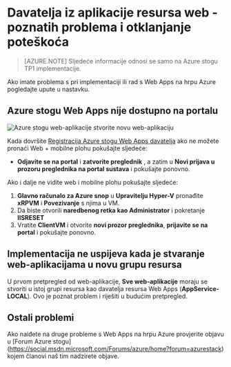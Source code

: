 <properties
    pageTitle="Web-aplikacija na Azure stogu – Poznati problemi i otklanjanje poteškoća | Microsoft Azure"
    description="Detaljne upute o implementaciji Web Apps u stogu Azure"
    services="azure-stack"
    documentationCenter=""
    authors="apwestgarth"
    manager="stefsch"
    editor=""/>

<tags
    ms.service="azure-stack"
    ms.workload="app-service"
    ms.tgt_pltfrm="na"
    ms.devlang="na"
    ms.topic="article"
    ms.date="09/26/2016"
    ms.author="anwestg"/>
    
# <a name="web-apps-resource-provider---known-issues-and-troubleshooting"></a>Davatelja iz aplikacije resursa web - poznatih problema i otklanjanje poteškoća

> [AZURE.NOTE] Sljedeće informacije odnosi se samo na Azure stogu TP1 implementacije.

Ako imate problema s pri implementaciji ili rad s Web Apps na hrpu Azure pogledajte upute u nastavku.

## <a name="azure-stack-web-apps-not-available-in-the-portal"></a>Azure stogu Web Apps nije dostupno na portalu

![Azure stogu web-aplikacije stvorite novu web-aplikaciju][1]

Kada dovršite [Registracija Azure stogu Web Apps davatelja](azure-stack-webapps-deploy.md#register-the-newly-deployed-azure-stack-web-apps-provider-with-arm) ako ne možete pronaći Web + mobilne plohu pokušajte sljedeće:
* **Odjavite se na portal** i **zatvorite preglednik** , a zatim u **Novi prijava u prozoru preglednika na portal sustava** i pokušajte ponovno.

Ako i dalje ne vidite web i mobilne plohu pokušajte sljedeće:

1.  **Glavno računalo za Azure snop** u **Upravitelju Hyper-V** pronađite **xRPVM** i **Povezivanje** s njima u VM.
2.  Da biste otvorili **naredbenog retka kao Administrator** i pokretanje **IISRESET**
3.  Vratite **ClientVM** i otvorite **novi prozor preglednika**, **prijavite se na portal** i pokušajte ponovno.

## <a name="deployment-fails-when-creating-a-web-app-in-a-new-resource-group"></a>Implementacija ne uspijeva kada je stvaranje web-aplikacijama u novu grupu resursa

U prvom pretpregled od web-aplikacije, **Sve web-aplikacije** moraju se stvoriti u istoj grupi resursa kao davatelja resursa Web Apps (**AppService-LOCAL**).  Ovo je poznat problem i riješiti u budućim pretpregled.

## <a name="other-issues"></a>Ostali problemi

Ako naiđete na druge probleme s Web Apps na hrpu Azure provjerite objavu u [Forum Azure stogu] (https://social.msdn.microsoft.com/Forums/azure/home?forum=azurestack) kojem članovi naš tim nadzirete objave.


<!--Image references-->
[1]: ./media/azure-stack-webapps-troubleshoot-known-issues/NewWebandMobile.png



<!--Links-->
[Azure_Stack_App_Service_preview_installer]: http://go.microsoft.com/fwlink/?LinkID=717531
[WebAppsDeployment]: http://go.microsoft.com/fwlink/?LinkId=723982
[AppServiceHelperScripts]: http://go.microsoft.com/fwlink/?LinkId=733525
